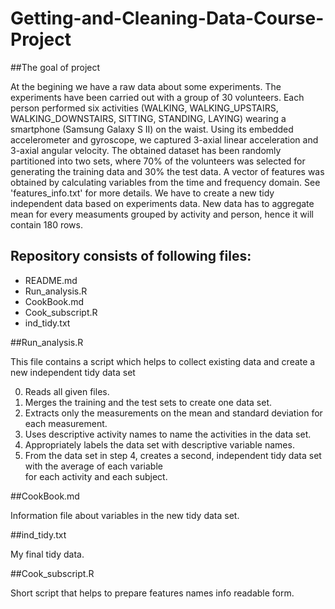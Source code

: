 # Getting-and-Cleaning-Data-Course-Project

##The goal of project

At the begining we have a raw data about some experiments. The experiments have been carried out with a group of 30 volunteers. 
Each person performed six activities (WALKING, WALKING_UPSTAIRS, WALKING_DOWNSTAIRS, SITTING, STANDING, LAYING) wearing a smartphone 
(Samsung Galaxy S II) on the waist. 
Using its embedded accelerometer and gyroscope, we captured 3-axial linear acceleration and 3-axial angular velocity.
The obtained dataset has been randomly partitioned into two sets, where 70% of the volunteers was selected for generating the 
training data and 30% the test data. 
A vector of features was obtained by calculating variables from the time and frequency domain. See 'features_info.txt' 
for more details. 
We have to create a new tidy independent data based on experiments data. New data has to aggregate mean for every measuments 
grouped by activity and person, hence it will contain 180 rows. 

## Repository consists of following files:
* README.md 
* Run_analysis.R 
* CookBook.md
* Cook_subscript.R
* ind_tidy.txt

##Run_analysis.R

This file contains a script which helps to collect existing data and create a new independent tidy data set

0. Reads all given files.
1. Merges the training and the test sets to create one data set.
2. Extracts only the measurements on the mean and standard deviation for each measurement.
3. Uses descriptive activity names to name the activities in the data set.
4. Appropriately labels the data set with descriptive variable names.
5. From the data set in step 4, creates a second, independent tidy data set with the average of each variable \
   for each activity and each subject.
   
##CookBook.md

Information file about variables in the new tidy data set.

##ind_tidy.txt

My final tidy data.

##Cook_subscript.R

Short script that helps to prepare features names info readable form.
